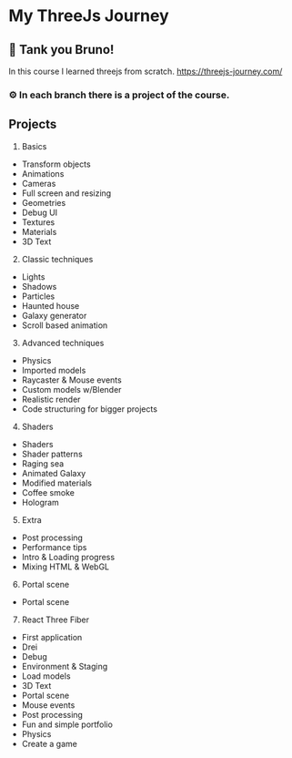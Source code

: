 # My ThreeJs Journey

## 💜 Tank you Bruno!

In this course I learned threejs from scratch.
https://threejs-journey.com/

### ⚙️ In each branch there is a project of the course.

## Projects

1.  Basics

- Transform objects
- Animations
- Cameras
- Full screen and resizing
- Geometries
- Debug UI
- Textures
- Materials
- 3D Text

2.  Classic techniques

- Lights
- Shadows
- Particles
- Haunted house
- Galaxy generator
- Scroll based animation

3.  Advanced techniques

- Physics
- Imported models
- Raycaster & Mouse events
- Custom models w/Blender
- Realistic render
- Code structuring for bigger projects

4.  Shaders

- Shaders
- Shader patterns
- Raging sea
- Animated Galaxy
- Modified materials
- Coffee smoke
- Hologram

5.  Extra

- Post processing
- Performance tips
- Intro & Loading progress
- Mixing HTML & WebGL

6.  Portal scene

- Portal scene

7.  React Three Fiber

- First application
- Drei
- Debug
- Environment & Staging
- Load models
- 3D Text
- Portal scene
- Mouse events
- Post processing
- Fun and simple portfolio
- Physics
- Create a game
